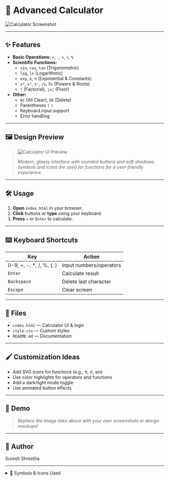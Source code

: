 # 🧮 Advanced Calculator

![Calculator Screenshot](./assets/calulator-screenshot.png)

---

## ✨ Features

- **Basic Operations:** `+`, `-`, `×`, `÷`, `%`
- **Scientific Functions:**  
  - `sin`, `cos`, `tan` (Trigonometric)
  - `log`, `ln` (Logarithmic)
  - `exp`, `e`, `π` (Exponential & Constants)
  - `x²`, `x³`, `xʸ`, `√x`, `∛x` (Powers & Roots)
  - `!` (Factorial), `⌊x⌋` (Floor)
- **Other:**  
  - `AC` (All Clear), `DE` (Delete)
  - Parentheses `(` `)`
  - Keyboard input support
  - Error handling

---

## 🖼️ Design Preview

> ![Calculator UI Preview](https://user-images.githubusercontent.com/placeholder/advance-calculator-ui.png)
>
> *Modern, glassy interface with rounded buttons and soft shadows.  
> Symbols and icons are used for functions for a user-friendly experience.*

---

## 🛠️ Usage

1. **Open** `index.html` in your browser.
2. **Click** buttons or **type** using your keyboard.
3. **Press** `=` or `Enter` to calculate.

---

## ⌨️ Keyboard Shortcuts

| Key         | Action                |
|-------------|----------------------|
| 0-9, +, -, *, /, %, (, ) | Input numbers/operators |
| `Enter`     | Calculate result      |
| `Backspace` | Delete last character |
| `Escape`    | Clear screen          |

---

## 📁 Files

- `index.html` — Calculator UI & logic  
- `style.css` — Custom styles  
- `README.md` — Documentation

---

## 🖌️ Customization Ideas

- Add SVG icons for functions (e.g., π, √, sin)
- Use color highlights for operators and functions
- Add a dark/light mode toggle
- Use animated button effects

---

## 🚀 Demo

> _Replace the image links above with your own screenshots or design mockups!_

---

## 👤 Author

Suresh Shrestha

---

<details>
<summary>🔗 Symbols & Icons Used</summary>

- 🧮 Calculator
- ✨ Features
- 🖼️ Design
- 🛠️ Usage
- ⌨️ Keyboard
- 📁 Files
- 🖌️ Customization
- 🚀 Demo
- 👤 Author

</details>
